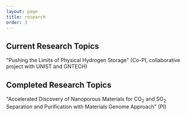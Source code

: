 ```yaml
---
layout: page
title: research
order: 3
---
```

## Current Research Topics
"Pushing the Limits of Physical Hydrogen Storage" (Co-PI, collaborative project with UNIST and GNTECH)

## Completed Research Topics
"Accelerated Discovery of Nanoporous Materials for CO<sub>2</sub> and SO<sub>2</sub> Separation and Purification with Materials Genome Approach" (PI)
